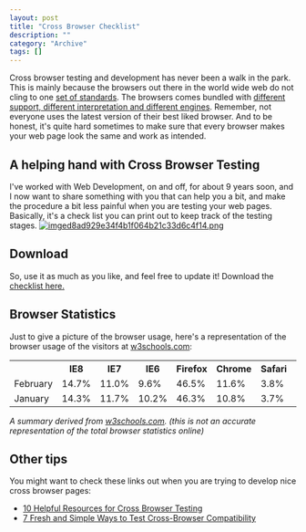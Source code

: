 ```yaml
--- 
layout: post 
title: "Cross Browser Checklist"
description: ""
category: "Archive"
tags: []
---  
```

Cross browser testing and development has never been a walk in the park. This is mainly because the browsers out there in the world wide web do not cling to one <a href="http://www.w3.org/standards/webdesign/">set of standards</a>. The browsers comes bundled with <a href="http://en.wikipedia.org/wiki/Comparison_of_web_browsers">different support, different interpretation and different engines</a>. Remember, not everyone uses the latest version of their best liked browser. And to be honest, it's quite hard sometimes to make sure that every browser makes your web page look the same and work as intended. 

<h2>A helping hand with Cross Browser Testing</h2>
I've worked with Web Development, on and off, for about 9 years soon, and I now want to share something with you that can help you a bit, and make the procedure a bit less painful when you are testing your web pages. Basically, it's a check list  you can print out to keep track of the testing stages.
<a href="http://cdn.phun-ky.net/img/blog/imged8ad929e34f4b1f064b21c33d6c4f14.png" rel="lightbox[article]" title=""><img class="reflect rheight15" src="http://cdn.phun-ky.net/img/blog/imged8ad929e34f4b1f064b21c33d6c4f14.png" alt="imged8ad929e34f4b1f064b21c33d6c4f14.png" title="" /></a>

<h2>Download</h2>
So, use it as much as you like, and feel free to update it! Download the <a href="http://phun-ky.net/files/crossbrowserchecklist.pdf">checklist here.</a>


<h2>Browser Statistics</h2>
Just to give a picture of the browser usage, here's a representation of the browser usage of the visitors at <a href="http://w3schools.com">w3schools.com</a>:

<table>
<tr class="tableHeader curved-5">
    <th width="12%"></th>
    <th width="12%">IE8</th>
    <th width="12%">IE7</th>
    <th width="12%">IE6</th>
    <th width="12%">Firefox</th>
    <th width="12%">Chrome</th>
    <th width="12%">Safari</th>
    <th width="12%">Opera</th>
  </tr>
 <tr>
    <td>February</td>
    <td>14.7%</td>
    <td>11.0%</td>
    <td>9.6%</td>
    <td>46.5%</td>
    <td>11.6%</td>
    <td>3.8%</td>
    <td>2.1%</td>
  </tr>
 <tr>
    <td>January</td>
    <td>14.3%</td>
    <td>11.7%</td>
    <td>10.2%</td>
    <td>46.3%</td>
    <td>10.8%</td>
    <td>3.7%</td>
    <td>2.2%</td>
  </tr>

</table>
<em>A summary derived from <a href="http://www.w3schools.com/browsers/browsers_stats.asp">w3schools.com</a>. (this is not an accurate representation of the total browser statistics online)</em>



<h2>Other tips</h2>
You might want to check these links out when you are trying to develop nice cross browser pages:

<ul>
<li><a href="http://designm.ag/resources/cross-browser-testing/" rel="">10 Helpful Resources for Cross Browser Testing</a></li>
<li><a href="http://freelancefolder.com/7-fresh-and-simple-ways-to-test-cross-browser-compatibility/" rel="">7 Fresh and Simple Ways to Test Cross-Browser Compatibility</a></li>
</ul>